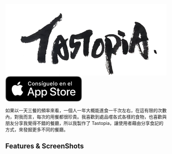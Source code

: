 ![Tastopia](https://github.com/BACTERIAFISH/Tastopia/blob/develop/ReadmeResource/Image_Tastopia_Title.png)
![(https://apps.apple.com/us/app/tastopia/id1500730668)](https://github.com/BACTERIAFISH/Tastopia/blob/develop/ReadmeResource/Download_on_the_App_Store_Badge_ES_RGB_blk_100217.svg)

如果以一天三餐的頻率來看，一個人一年大概能進食一千次左右，在這有限的次數內，對我而言，每次的用餐都很珍貴。我喜歡到處品嚐各式各樣的食物，也喜歡與朋友分享我覺得不錯的餐廳，所以我製作了 Tastopia，讓使用者藉由分享食記的方式，來發掘更多不同的餐廳。

## Features & ScreenShots
